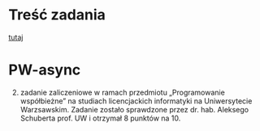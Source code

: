 # Treść zadania
[tutaj](http://students.mimuw.edu.pl/~ar406309/PWC_tresci/tresc-zadania.html)

# PW-async
2. zadanie zaliczeniowe w ramach przedmiotu „Programowanie współbieżne” na studiach licencjackich informatyki na Uniwersytecie Warzsawskim. Zadanie zostało sprawdzone przez dr. hab. Aleksego Schuberta prof. UW i otrzymał 8 punktów na 10.

